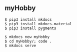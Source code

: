 ## myHobby

```
$ pip3 install mkdocs
$ pip3 install mkdocs-material
$ pip3 install pygments
```

```
$ mkdocs new myHobby
$ cd myHobby/; code .
$ mkdocs serve
```